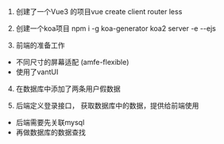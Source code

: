 1. 创建了一个Vue3 的项目vue create client 
router less

2. 创建一个koa项目 npm i -g koa-generator
  koa2 server -e --ejs

3. 前端的准备工作
  - 不同尺寸的屏幕适配 (amfe-flexible)
  - 使用了vantUI

4. 在数据库中添加了两条用户假数据

5. 后端定义登录接口， 获取数据库中的数据，提供给前端使用
  - 后端需要先关联mysql
  - 再做数据库的数据查找